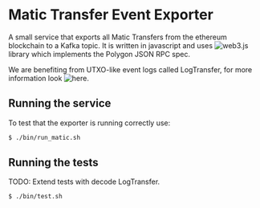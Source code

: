 # Matic Transfer Event Exporter

A small service that exports all Matic Transfers from the ethereum blockchain to a Kafka topic. It is written in javascript and uses ![web3.js](https://github.com/ethereum/web3.js/) library which implements the Polygon JSON RPC spec.

We are benefiting from UTXO-like event logs called LogTransfer, for more information look ![here](https://ethresear.ch/t/account-based-plasma-morevp/5480).

## Running the service

To test that the exporter is running correctly use:

```bash
$ ./bin/run_matic.sh
```

## Running the tests

TODO: Extend tests with decode LogTransfer.

```bash
$ ./bin/test.sh
```
